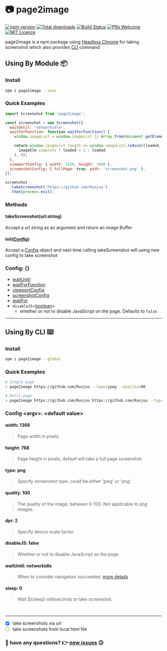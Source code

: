 #  📷 page2image

[![npm version](https://badge.fury.io/js/page2image.svg)](https://www.npmjs.com/package/page2image)
[![Total downloads](https://img.shields.io/npm/dt/page2image.svg)](https://www.npmjs.com/package/page2image)
[![Build Status](https://travis-ci.org/Runjuu/page2image.svg?branch=master)](https://travis-ci.org/Runjuu/page2image)
[![PRs Welcome](https://img.shields.io/badge/PRs-welcome-brightgreen.svg)](https://github.com/Runjuu/page2image/pulls)
[![MIT Licence](https://badges.frapsoft.com/os/mit/mit.svg?v=103)](https://opensource.org/licenses/mit-license.php)

page2image is a npm package using [Headless Chrome](https://developers.google.com/web/updates/2017/04/headless-chrome) for taking screenshot which also provides [CLI](https://github.com/Runjuu/page2image#using-by-cli) command

## Using By Module 📦

### Install
```bash
npm i page2image --save
```

### Quick Examples
```js
import Screenshot from 'page2image';

const screenshot = new Screenshot({
  waitUntil: 'networkidle',
  waitForFunction: function waitForFunction() {
    window.imageList = window.imageList || Array.from(document.getElementsByTagName('img'));

    return window.imageList.length <= window.imageList.reduce((loaded, imageElm) => (
      imageElm.complete ? loaded + 1 : loaded
    ), 0);
  },
  viewportConfig: { width: 1920, height: 1080 },
  screenshotConfig: { fullPage: true, path: 'screenshot.png' },
});

screenshot
  .takeScreenshot('https://github.com/Runjuu')
  .then(process.exit);

```

### Methods

#### takeScreenshot(url:string)
Accept a url string as an argument and return an image Buffer

#### init([Config](https://github.com/Runjuu/page2image#config))
Accept a [Config](https://github.com/Runjuu/page2image#config) object and next time calling takeScreenshot will using new config to take screenshot

### Config: {}

- [waitUntil](https://github.com/googlechrome/puppeteer/blob/HEAD/docs/api.md#pagegotourl-options)
- [waitForFunction](https://github.com/googlechrome/puppeteer/blob/HEAD/docs/api.md#pagewaitforfunctionpagefunction-options-args)
- [viewportConfig](https://github.com/googlechrome/puppeteer/blob/HEAD/docs/api.md#pageviewport)
- [screenshotConfig](https://github.com/googlechrome/puppeteer/blob/HEAD/docs/api.md#pagescreenshotoptions)
- [waitFor](https://github.com/googlechrome/puppeteer/blob/HEAD/docs/api.md#pagewaitforselectororfunctionortimeout-options)
- `disableJS`<[boolean](https://developer.mozilla.org/en-US/docs/Web/JavaScript/Data_structures#Boolean_type)>
  - whether or not to disable JavaScript on the page. Defaults to `false`

---
## Using By CLI ⌨️

### Install
```bash
npm i page2image --global
```

### Quick Examples
```bash
# Single page
> page2image https://github.com/Runjuu --type=jpeg --quality=80

# Multi-page
> page2image https://github.com/Runjuu https://github.com/Runjuu --type=jpeg --quality=80
```

### Config \<argv\>: \<default value\>

#### width: 1366
> Page width in pixels.

#### height: 768
> Page height in pixels, default will take a full page screenshot.

#### type: png
> Specify screenshot type, could be either 'jpeg' or 'png'.

#### quality: 100
> The quality of the image, between 0-100. Not applicable to png images.

#### dpr: 2
> Specify device scale factor.

#### disableJS: false
> Whether or not to disable JavaScript on the page.

#### waitUntil: networkidle
> When to consider navigation succeeded. [more details](https://github.com/googlechrome/puppeteer/blob/HEAD/docs/api.md#pagegotourl-options)

#### sleep: 0
> Wait ${sleep} milliseconds to take screenshot.

<br/><hr/>
- [x] take screenshots via url
- [ ] take screenshots from local html file

### 🤔 have any questions? 👉 [new issues](https://github.com/Runjuu/page2image/issues/new) 😉
